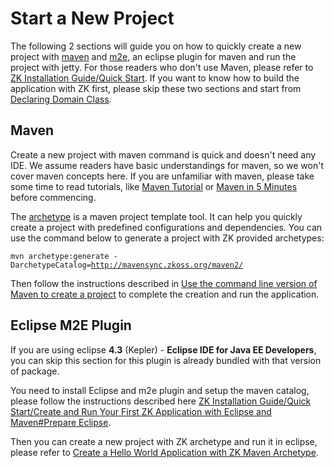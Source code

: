 # Start a New Project

The following 2 sections will guide you on how to quickly create a new
project with [maven](http://maven.apache.org/) and
[m2e](http://eclipse.org/m2e/), an eclipse plugin for maven and run the
project with jetty. For those readers who don't use Maven, please refer
to [ZK Installation Guide/Quick
Start](http://books.zkoss.org/wiki/ZK_Installation_Guide/Quick_Start). If you want to
know how to build the application with ZK first, please skip these two
sections and start from [ Declaring Domain
Class](../declaring_domain_class/README.md).

## Maven

Create a new project with maven command is quick and doesn't need any
IDE. We assume readers have basic understandings for maven, so we won't
cover maven concepts here. If you are unfamiliar with maven, please take
some time to read tutorials, like [Maven
Tutorial](http://www.tutorialspoint.com/maven/) or [Maven in 5
Minutes](http://maven.apache.org/guides/getting-started/maven-in-five-minutes.html)
before commencing.

The [archetype](http://maven.apache.org/archetype/index.html) is a maven
project template tool. It can help you quickly create a project with
predefined configurations and dependencies. You can use the command
below to generate a project with ZK provided archetypes:

`mvn archetype:generate -DarchetypeCatalog=`[`http://mavensync.zkoss.org/maven2/`](http://mavensync.zkoss.org/maven2/)

Then follow the instructions described in [Use the command line version of Maven to create a
project](http://books.zkoss.org/wiki/ZK_Installation_Guide/Quick_Start/Create_and_Run_Your_First_ZK_Application_with_Eclipse_and_Maven#Use_the_command_line_version_of_Maven_to_create_a_project)
to complete the creation and run the application.


## Eclipse M2E Plugin
If you are using eclipse **4.3** (Kepler) - **Eclipse IDE for Java EE Developers**, you can skip this section for this plugin is already bundled with that version of package.

You need to install Eclipse and m2e plugin and setup the maven catalog,
please follow the instructions described here [ZK Installation
Guide/Quick Start/Create and Run Your First ZK Application with Eclipse
and Maven\#Prepare
Eclipse](http://books.zkoss.org/wiki/ZK_Installation_Guide/Quick_Start/Create_and_Run_Your_First_ZK_Application_with_Eclipse_and_Maven#Prepare_Eclipse).

Then you can create a new project with ZK archetype and run it in
eclipse, please refer to [ Create a Hello World Application with ZK
Maven
Archetype](http://books.zkoss.org/wiki/ZK_Installation_Guide/Quick_Start/Create_and_Run_Your_First_ZK_Application_with_Eclipse_and_Maven#Create_a_.22Hello_World.22_application_with_ZK_Maven_Archetype).
